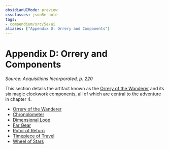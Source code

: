 ```yaml
---
obsidianUIMode: preview
cssclasses: json5e-note
tags:
- compendium/src/5e/ai
aliases: ["Appendix D: Orrery and Components"]
---
```

# Appendix D: Orrery and Components
*Source: Acquisitions Incorporated, p. 220* 

This section details the artifact known as the [Orrery of the Wanderer](/3-Mechanics/CLI/items/orrery-of-the-wanderer-ai.md) and its six magic clockwork components, all of which are central to the adventure in chapter 4.

- [Orrery of the Wanderer](/3-Mechanics/CLI/items/orrery-of-the-wanderer-ai.md)  
- [Chronolometer](/3-Mechanics/CLI/items/chronolometer-ai.md)  
- [Dimensional Loop](/3-Mechanics/CLI/items/dimensional-loop-ai.md)  
- [Far Gear](/3-Mechanics/CLI/items/far-gear-ai.md)  
- [Rotor of Return](/3-Mechanics/CLI/items/rotor-of-return-ai.md)  
- [Timepiece of Travel](/3-Mechanics/CLI/items/timepiece-of-travel-ai.md)  
- [Wheel of Stars](/3-Mechanics/CLI/items/wheel-of-stars-ai.md)